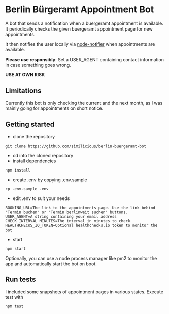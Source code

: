 # Berlin Bürgeramt Appointment Bot

A bot that sends a notification when a buergeramt appointment is available. 
It periodically checks the given buergeramt appointment page for new appointments. 

It then notifies the user locally via [node-notifier](https://github.com/mikaelbr/node-notifier) when appointments are available.

**Please use responsibly**: Set a USER_AGENT containing contact information in case something goes wrong.

**USE AT OWN RISK**


## Limitations

Currently this bot is only checking the current and the next month, as I was mainly going for appointments on short notice.


## Getting started

* clone the repository

```
git clone https://github.com/similicious/berlin-buergeramt-bot 
```

* cd into the cloned repository
* install dependencies

```
npm install
```

* create .env by copying .env.sample

```
cp .env.sample .env
```

* edit .env to suit your needs

```
BOOKING_URL=The link to the appointments page. Use the link behind "Termin buchen" or "Termin berlinweit suchen" buttons.
USER_AGENT=A string containing your email address
CHECK_INTERVAL_MINUTES=The interval in minutes to check
HEALTHCHECKS_IO_TOKEN=Optional healthchecks.io token to monitor the bot
```

* start

```
npm start
```

Optionally, you can use a node process manager like pm2 to monitor the app and automatically start the bot on boot.


## Run tests

I included some snapshots of appointment pages in various states. Execute test with

```
npm test
```
